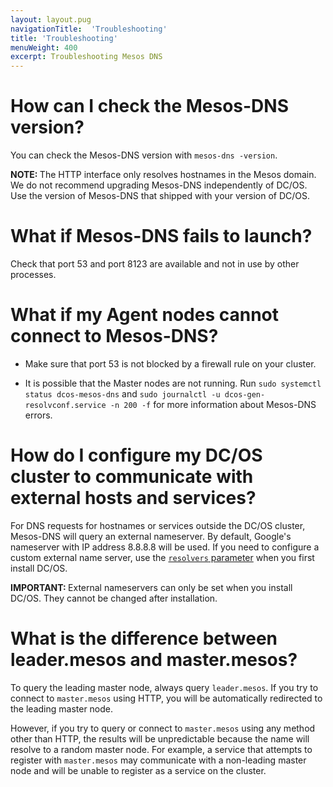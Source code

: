 ```yaml
---
layout: layout.pug
navigationTitle:  'Troubleshooting'
title: 'Troubleshooting'
menuWeight: 400
excerpt: Troubleshooting Mesos DNS
---
```


# How can I check the Mesos-DNS version?

You can check the Mesos-DNS version with `mesos-dns -version`.

<p class="message--note"><strong>NOTE: </strong> The HTTP interface only resolves hostnames in the Mesos domain. We do not recommend upgrading Mesos-DNS independently of DC/OS. Use the version of Mesos-DNS that shipped with your version of DC/OS.</p>

# What if Mesos-DNS fails to launch?

Check that port 53 and port 8123 are available and not in use by other processes.

# What if my Agent nodes cannot connect to Mesos-DNS?

*   Make sure that port 53 is not blocked by a firewall rule on your cluster.

*   It is possible that the Master nodes are not running. Run `sudo systemctl status dcos-mesos-dns` and `sudo journalctl -u dcos-gen-resolvconf.service -n 200 -f` for more information about Mesos-DNS errors.

# How do I configure my DC/OS cluster to communicate with external hosts and services?

For DNS requests for hostnames or services outside the DC/OS cluster, Mesos-DNS will query an external nameserver. By default, Google's nameserver with IP address 8.8.8.8 will be used. If you need to configure a custom external name server, use the [`resolvers` parameter][1] when you first install DC/OS.

<p class="message--important"><strong>IMPORTANT: </strong>External nameservers can only be set when you install DC/OS. They cannot be changed after installation.<P>

# <a name="leader"></a>What is the difference between leader.mesos and master.mesos?

To query the leading master node, always query `leader.mesos`. If you try to connect to `master.mesos` using HTTP, you will be automatically redirected to the leading master node.

However, if you try to query or connect to `master.mesos` using any method other than HTTP, the results will be unpredictable because the name will resolve to a random master node. For example, a service that attempts to register with `master.mesos` may communicate with a non-leading master node and will be unable to register as a service on the cluster.

 [1]: /mesosphere/dcos/2.1/installing/production/advanced-configuration/configuration-reference/

